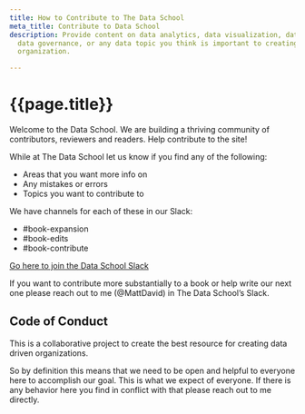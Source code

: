 ```yaml
---
title: How to Contribute to The Data School
meta_title: Contribute to Data School
description: Provide content on data analytics, data visualization, data modeling,
  data governance, or any data topic you think is important to creating a data driven
  organization.

---
```

<h1 class="title centered mb-5">{{page.title}}</h1>

Welcome to the Data School.  We are building a thriving community of contributors, reviewers and readers. Help contribute to the site!

While at The Data School let us know if you find any of the following:

* Areas that you want more info on
* Any mistakes or errors
* Topics you want to contribute to

We have channels for each of these in our Slack:

* #book-expansion
* #book-edits
* #book-contribute

[Go here to join the Data School Slack](https://join.slack.com/t/thedataschool/shared_invite/enQtNjAyMTM1MTk1MzQ4LWVhNGQ5NWE1NzBiMTYyZDAxMTA0OWEwZTg5NDQ4MTA2YTIwZWEzMTBiNGNkZmFhODEzNGZmYTBjYzk1NjMyZTY)

If you want to contribute more substantially to a book or help write our next one please reach out to me (@MattDavid) in The Data School’s Slack.

## Code of Conduct

This is a collaborative project to create the best resource for creating data driven organizations.

So by definition this means that we need to be open and helpful to everyone here to accomplish our goal. This is what we expect of everyone. If there is any behavior here you find in conflict with that please reach out to me directly.